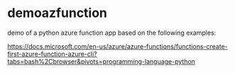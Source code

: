 # demoazfunction
demo of a python azure function app
based on the following examples:

https://docs.microsoft.com/en-us/azure/azure-functions/functions-create-first-azure-function-azure-cli?tabs=bash%2Cbrowser&pivots=programming-language-python
